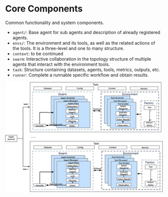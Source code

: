 # Core Components

Common functionality and system components.

- `agent/`: Base agent for sub agents and description of already registered agents.
- `envs/`: The environment and its tools, as well as the related actions of the tools. It is a three-level and one to
  many structure.
- `context`: to be continued
- `swarm`: Interactive collaboration in the topology structure of multiple agents that interact with the environment tools.
- `task`:  Structure containing datasets, agents, tools, metrics, outputs, etc.
- `runner`: Complete a runnable specific workflow and obtain results.

![Architecture](../../readme_assets/framework_arch.png)